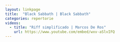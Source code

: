 ```yaml
---
layout: linkpage
title:  "Black Sabbath | Black Sabbath"
categories: repertorie
videos:
  - title: "Riff simplificado | Marcos De Ros"
    url: https://www.youtube.com/embed/wxv-aSlvIFQ
---
```

